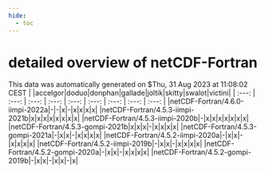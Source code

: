 ```yaml
---
hide:
  - toc
---
```


detailed overview of netCDF-Fortran
===================================


This data was automatically generated on $Thu, 31 Aug 2023 at 11:08:02 CEST
| |accelgor|doduo|donphan|gallade|joltik|skitty|swalot|victini|
| :---: | :---: | :---: | :---: | :---: | :---: | :---: | :---: | :---: |
|netCDF-Fortran/4.6.0-iimpi-2022a|-|-|x|-|x|x|x|x|
|netCDF-Fortran/4.5.3-iimpi-2021b|x|x|x|x|x|x|x|x|
|netCDF-Fortran/4.5.3-iimpi-2020b|-|x|x|x|x|x|x|x|
|netCDF-Fortran/4.5.3-gompi-2021b|x|x|x|-|x|x|x|x|
|netCDF-Fortran/4.5.3-gompi-2021a|-|x|x|-|x|x|x|x|
|netCDF-Fortran/4.5.2-iimpi-2020a|-|x|x|-|x|x|x|x|
|netCDF-Fortran/4.5.2-iimpi-2019b|-|x|x|-|x|x|x|x|
|netCDF-Fortran/4.5.2-gompi-2020a|-|x|x|-|x|x|x|x|
|netCDF-Fortran/4.5.2-gompi-2019b|-|x|x|-|x|x|-|x|
